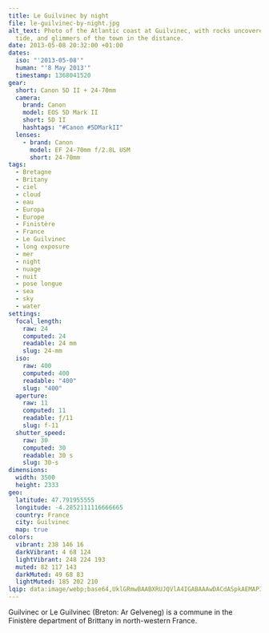```yaml
---
title: Le Guilvinec by night
file: le-guilvinec-by-night.jpg
alt_text: Photo of the Atlantic coast at Guilvinec, with rocks uncovered at low
  tide, and glimmers of the town in the distance.
date: 2013-05-08 20:32:00 +01:00
dates:
  iso: "'2013-05-08'"
  human: "'8 May 2013'"
  timestamp: 1368041520
gear:
  short: Canon 5D II + 24-70mm
  camera:
    brand: Canon
    model: EOS 5D Mark II
    short: 5D II
    hashtags: "#Canon #5DMarkII"
  lenses:
    - brand: Canon
      model: EF 24-70mm f/2.8L USM
      short: 24-70mm
tags:
  - Bretagne
  - Britany
  - ciel
  - cloud
  - eau
  - Europa
  - Europe
  - Finistère
  - France
  - Le Guilvinec
  - long exposure
  - mer
  - night
  - nuage
  - nuit
  - pose longue
  - sea
  - sky
  - water
settings:
  focal_length:
    raw: 24
    computed: 24
    readable: 24 mm
    slug: 24-mm
  iso:
    raw: 400
    computed: 400
    readable: "400"
    slug: "400"
  aperture:
    raw: 11
    computed: 11
    readable: ƒ/11
    slug: f-11
  shutter_speed:
    raw: 30
    computed: 30
    readable: 30 s
    slug: 30-s
dimensions:
  width: 3500
  height: 2333
geo:
  latitude: 47.791955555
  longitude: -4.2852111116666665
  country: France
  city: Guilvinec
  map: true
colors:
  vibrant: 238 146 16
  darkVibrant: 4 68 124
  lightVibrant: 248 224 193
  muted: 82 117 143
  darkMuted: 49 68 83
  lightMuted: 185 202 210
lqip: data:image/webp;base64,UklGRmwBAABXRUJQVlA4IGABAAAwDACdASpkAEMAP3Goyls0tzwlrrMLW4AuCWNt6vjVrY/GQWIpNTIZWO/jxo5aicM7+nz378aWKIk0J5d7aYkzHayExBhnzkM1sCuWUV0TZnHPpZLc2V/UEt/++lJJn65B0sm8Osu/aEogAP7q+XtFJW2WDElbYh0X9FTa6MV0hvJD5itkQeL2wW/WkQ6N+randQEmRRxFOjerLrbMDFPJb9FZSWThj2emfHsr9cMjPC+gh+AYo8mJqlhStTK1i25f9abCo8eK7BXoKplcgH3eFX3BofWEYo1cYqfv9rx8wc4G0JR1KawpUGaQSMz7EQkY8R83mP4H2/SSmBxb/7H1RpR9rVfXd8AE1LqlvXi7+3UMOYkAZSOh2AZWs710OrE9jGMgMZiswEjDlrnKoq+lR6eBFQwlzQ/XkurcpY2S8AeQ14VUTiubn2sAtz+4DEg9cYk0U4Cmdvs4jOFdKTAA
---
```


Guilvinec or Le Guilvinec (Breton: Ar Gelveneg) is a commune in the Finistère department of Brittany in north-western France.
